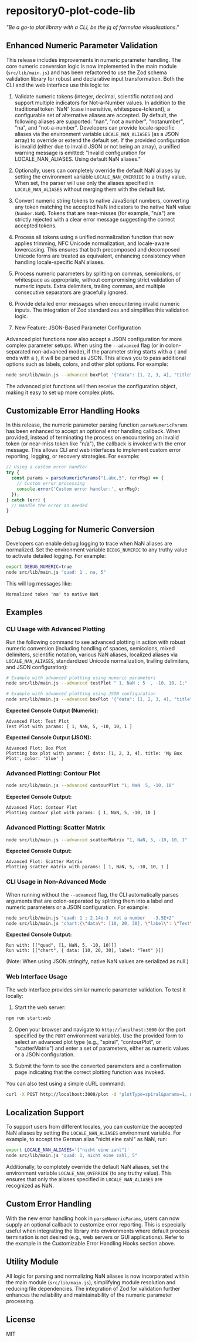 # repository0-plot-code-lib

_"Be a go-to plot library with a CLI, be the jq of formulae visualisations."_

## Enhanced Numeric Parameter Validation

This release includes improvements in numeric parameter handling. The core numeric conversion logic is now implemented in the main module (`src/lib/main.js`) and has been refactored to use the Zod schema validation library for robust and declarative input transformation. Both the CLI and the web interface use this logic to:

1. Validate numeric tokens (integer, decimal, scientific notation) and support multiple indicators for Not-a-Number values. In addition to the traditional token 'NaN' (case insensitive, whitespace-tolerant), a configurable set of alternative aliases are accepted. By default, the following aliases are supported: "nan", "not a number", "notanumber", "na", and "not-a-number". Developers can provide locale-specific aliases via the environment variable `LOCALE_NAN_ALIASES` (as a JSON array) to override or extend the default set. If the provided configuration is invalid (either due to invalid JSON or not being an array), a unified warning message is emitted: "Invalid configuration for LOCALE_NAN_ALIASES. Using default NaN aliases."

2. Optionally, users can completely override the default NaN aliases by setting the environment variable `LOCALE_NAN_OVERRIDE` to a truthy value. When set, the parser will use only the aliases specified in `LOCALE_NAN_ALIASES` without merging them with the default list.

3. Convert numeric string tokens to native JavaScript numbers, converting any token matching the accepted NaN indicators to the native NaN value (`Number.NaN`). Tokens that are near-misses (for example, "n/a") are strictly rejected with a clear error message suggesting the correct accepted tokens.

4. Process all tokens using a unified normalization function that now applies trimming, NFC Unicode normalization, and locale-aware lowercasing. This ensures that both precomposed and decomposed Unicode forms are treated as equivalent, enhancing consistency when handling locale-specific NaN aliases.

5. Process numeric parameters by splitting on commas, semicolons, or whitespace as appropriate, without compromising strict validation of numeric inputs. Extra delimiters, trailing commas, and multiple consecutive separators are gracefully ignored.

6. Provide detailed error messages when encountering invalid numeric inputs. The integration of Zod standardizes and simplifies this validation logic.

7. New Feature: JSON-Based Parameter Configuration

Advanced plot functions now also accept a JSON configuration for more complex parameter setups. When using the `--advanced` flag (or in colon-separated non-advanced mode), if the parameter string starts with a `{` and ends with a `}`, it will be parsed as JSON. This allows you to pass additional options such as labels, colors, and other plot options. For example:

```bash
node src/lib/main.js --advanced boxPlot '{"data": [1, 2, 3, 4], "title": "My Box Plot", "color": "blue"}'
```

The advanced plot functions will then receive the configuration object, making it easy to set up more complex plots.

## Customizable Error Handling Hooks

In this release, the numeric parameter parsing function `parseNumericParams` has been enhanced to accept an optional error handling callback. When provided, instead of terminating the process on encountering an invalid token (or near-miss token like "n/a"), the callback is invoked with the error message. This allows CLI and web interfaces to implement custom error reporting, logging, or recovery strategies. For example:

```javascript
// Using a custom error handler
try {
  const params = parseNumericParams("1,abc,5", (errMsg) => {
    // Custom error processing
    console.error('Custom error handler:', errMsg);
  });
} catch (err) {
  // Handle the error as needed
}
```

## Debug Logging for Numeric Conversion

Developers can enable debug logging to trace when NaN aliases are normalized. Set the environment variable `DEBUG_NUMERIC` to any truthy value to activate detailed logging. For example:

```bash
export DEBUG_NUMERIC=true
node src/lib/main.js "quad: 1 , na, 5"
```

This will log messages like:

```
Normalized token 'na' to native NaN
```

## Examples

### CLI Usage with Advanced Plotting

Run the following command to see advanced plotting in action with robust numeric conversion (including handling of spaces, semicolons, mixed delimiters, scientific notation, various NaN aliases, localized aliases via `LOCALE_NAN_ALIASES`, standardized Unicode normalization, trailing delimiters, and JSON configuration):

```bash
# Example with advanced plotting using numeric parameters
node src/lib/main.js --advanced testPlot " 1, NaN ; 5  , -10, 10, 1;"

# Example with advanced plotting using JSON configuration
node src/lib/main.js --advanced boxPlot '{"data": [1, 2, 3, 4], "title": "My Box Plot", "color": "blue"}'
```

**Expected Console Output (Numeric):**

```
Advanced Plot: Test Plot
Test Plot with params: [ 1, NaN, 5, -10, 10, 1 ]
```

**Expected Console Output (JSON):**

```
Advanced Plot: Box Plot
Plotting box plot with params: { data: [1, 2, 3, 4], title: 'My Box Plot', color: 'blue' }
```

### Advanced Plotting: Contour Plot

```bash
node src/lib/main.js --advanced contourPlot "1; NaN  5, -10, 10"
```

**Expected Console Output:**

```
Advanced Plot: Contour Plot
Plotting contour plot with params: [ 1, NaN, 5, -10, 10 ]
```

### Advanced Plotting: Scatter Matrix

```bash
node src/lib/main.js --advanced scatterMatrix "1, NaN, 5, -10, 10, 1"
```

**Expected Console Output:**

```
Advanced Plot: Scatter Matrix
Plotting scatter matrix with params: [ 1, NaN, 5, -10, 10, 1 ]
```

### CLI Usage in Non-Advanced Mode

When running without the `--advanced` flag, the CLI automatically parses arguments that are colon-separated by splitting them into a label and numeric parameters or a JSON configuration. For example:

```bash
node src/lib/main.js "quad: 1 ; 2.14e-3  not a number   -3.5E+2"
node src/lib/main.js "chart:{\"data\": [10, 20, 30], \"label\": \"Test\"}"
```

**Expected Console Output:**

```
Run with: [["quad", [1, NaN, 5, -10, 10]]]
Run with: [["chart", { data: [10, 20, 30], label: "Test" }]]
```

(Note: When using JSON.stringify, native NaN values are serialized as null.)

### Web Interface Usage

The web interface provides similar numeric parameter validation. To test it locally:

1. Start the web server:

```bash
npm run start:web
```

2. Open your browser and navigate to `http://localhost:3000` (or the port specified by the `PORT` environment variable). Use the provided form to select an advanced plot type (e.g., "spiral", "contourPlot", or "scatterMatrix") and enter a set of parameters, either as numeric values or a JSON configuration.

3. Submit the form to see the converted parameters and a confirmation page indicating that the correct plotting function was invoked.

You can also test using a simple cURL command:

```bash
curl -X POST http://localhost:3000/plot -d "plotType=spiral&params=1, not anumber ,5"
```

## Localization Support

To support users from different locales, you can customize the accepted NaN aliases by setting the `LOCALE_NAN_ALIASES` environment variable. For example, to accept the German alias "nicht eine zahl" as NaN, run:

```bash
export LOCALE_NAN_ALIASES='["nicht eine zahl"]'
node src/lib/main.js "quad: 1, nicht eine zahl, 5"
```

Additionally, to completely override the default NaN aliases, set the environment variable `LOCALE_NAN_OVERRIDE` (to any truthy value). This ensures that only the aliases specified in `LOCALE_NAN_ALIASES` are recognized as NaN.

## Custom Error Handling

With the new error handling hook in `parseNumericParams`, users can now supply an optional callback to customize error reporting. This is especially useful when integrating the library into environments where default process termination is not desired (e.g., web servers or GUI applications). Refer to the example in the Customizable Error Handling Hooks section above.

## Utility Module

All logic for parsing and normalizing NaN aliases is now incorporated within the main module (`src/lib/main.js`), simplifying module resolution and reducing file dependencies. The integration of Zod for validation further enhances the reliability and maintainability of the numeric parameter processing.

## License

MIT
